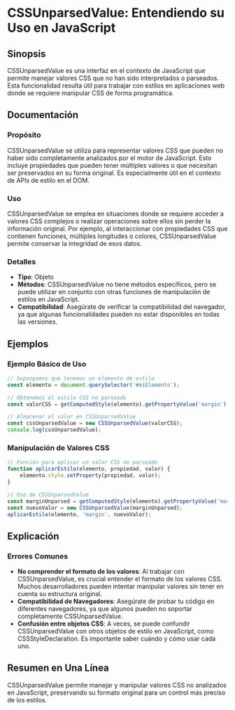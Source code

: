 <!--
Meta Description: # CSSUnparsedValue: Entendiendo su Uso en JavaScript ## Sinopsis CSSUnparsedValue es una interfaz en el contexto de JavaScript que permite manejar val...
Meta Keywords: cssunparsedvalue, css, que, valores, javascript
-->

# CSSUnparsedValue: Entendiendo su Uso en JavaScript

## Sinopsis
CSSUnparsedValue es una interfaz en el contexto de JavaScript que permite manejar valores CSS que no han sido interpretados o parseados. Esta funcionalidad resulta útil para trabajar con estilos en aplicaciones web donde se requiere manipular CSS de forma programática.

## Documentación
### Propósito
CSSUnparsedValue se utiliza para representar valores CSS que pueden no haber sido completamente analizados por el motor de JavaScript. Esto incluye propiedades que pueden tener múltiples valores o que necesitan ser preservados en su forma original. Es especialmente útil en el contexto de APIs de estilo en el DOM.

### Uso
CSSUnparsedValue se emplea en situaciones donde se requiere acceder a valores CSS complejos o realizar operaciones sobre ellos sin perder la información original. Por ejemplo, al interaccionar con propiedades CSS que contienen funciones, múltiples longitudes o colores, CSSUnparsedValue permite conservar la integridad de esos datos.

### Detalles
- **Tipo**: Objeto
- **Métodos**: CSSUnparsedValue no tiene métodos específicos, pero se puede utilizar en conjunto con otras funciones de manipulación de estilos en JavaScript.
- **Compatibilidad**: Asegúrate de verificar la compatibilidad del navegador, ya que algunas funcionalidades pueden no estar disponibles en todas las versiones.

## Ejemplos
### Ejemplo Básico de Uso
```javascript
// Supongamos que tenemos un elemento de estilo
const elemento = document.querySelector('#miElemento');

// Obtenemos el estilo CSS no parseado
const valorCSS = getComputedStyle(elemento).getPropertyValue('margin');

// Almacenar el valor en CSSUnparsedValue
const cssUnparsedValue = new CSSUnparsedValue(valorCSS);
console.log(cssUnparsedValue);
```

### Manipulación de Valores CSS
```javascript
// Función para aplicar un valor CSS no parseado
function aplicarEstilo(elemento, propiedad, valor) {
    elemento.style.setProperty(propiedad, valor);
}

// Uso de CSSUnparsedValue
const marginUnparsed = getComputedStyle(elemento).getPropertyValue('margin');
const nuevoValor = new CSSUnparsedValue(marginUnparsed);
aplicarEstilo(elemento, 'margin', nuevoValor);
```

## Explicación
### Errores Comunes
- **No comprender el formato de los valores**: Al trabajar con CSSUnparsedValue, es crucial entender el formato de los valores CSS. Muchos desarrolladores pueden intentar manipular valores sin tener en cuenta su estructura original.
- **Compatibilidad de Navegadores**: Asegúrate de probar tu código en diferentes navegadores, ya que algunos pueden no soportar completamente CSSUnparsedValue.
- **Confusión entre objetos CSS**: A veces, se puede confundir CSSUnparsedValue con otros objetos de estilo en JavaScript, como CSSStyleDeclaration. Es importante saber cuándo y cómo usar cada uno.

## Resumen en Una Línea
CSSUnparsedValue permite manejar y manipular valores CSS no analizados en JavaScript, preservando su formato original para un control más preciso de los estilos.